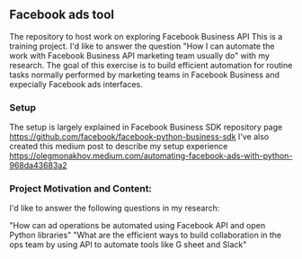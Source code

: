 ## Facebook ads tool
The repository to host work on exploring Facebook Business API 
This is a training project. I'd like to answer the question "How I can automate the work with Facebook Business API marketing team usually do" with my research. The goal of this exercise is to build efficient automation for routine tasks normally performed by marketing teams in Facebook Business and expecially Facebook ads interfaces. 


### Setup

The setup is largely explained in Facebook Business SDK repository page https://github.com/facebook/facebook-python-business-sdk
I've also created this medium post to describe my setup experience https://olegmonakhov.medium.com/automating-facebook-ads-with-python-968da43683a2

### Project Motivation and Content:

I'd like to answer the following questions in my research:

"How can ad operations be automated using Facebook API and open Python libraries"
"What are the efficient ways to build collaboration in the ops team by using API to automate tools like G sheet and Slack"
